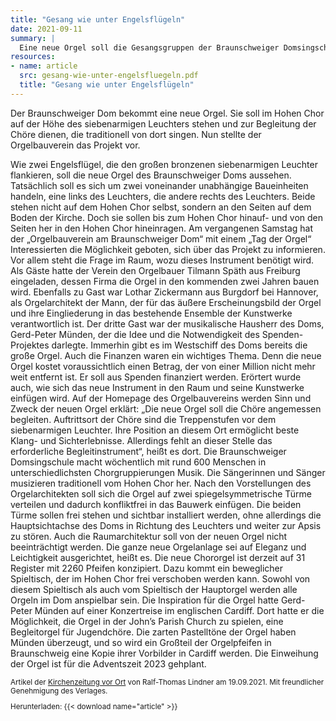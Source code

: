 ```yaml
---
title: "Gesang wie unter Engelsflügeln"
date: 2021-09-11
summary: |
  Eine neue Orgel soll die Gesangsgruppen der Braunschweiger Domsingschule künftig begleiten.
resources:
- name: article
  src: gesang-wie-unter-engelsfluegeln.pdf
  title: "Gesang wie unter Engelsflügeln"
---
```


Der Braunschweiger Dom bekommt eine neue Orgel. Sie soll im Hohen Chor auf der Höhe des siebenarmigen Leuchters stehen 
und zur Begleitung der Chöre dienen, die traditionell von dort singen. Nun stellte der Orgelbauverein das Projekt vor.

Wie zwei Engelsflügel, die den großen bronzenen siebenarmigen Leuchter flankieren, soll die neue Orgel des 
Braunschweiger Doms aussehen. Tatsächlich soll es sich um zwei voneinander unabhängige Baueinheiten handeln, eine
links des Leuchters, die andere rechts des Leuchters. Beide stehen nicht auf dem Hohen Chor selbst, sondern an den 
Seiten auf dem Boden der Kirche. Doch sie sollen bis zum Hohen Chor hinauf- und von den Seiten her in den Hohen Chor 
hineinragen. Am vergangenen Samstag hat der „Orgelbauverein am Braunschweiger Dom“ mit einem „Tag der Orgel“ 
Interessierten die Möglichkeit geboten, sich über das Projekt zu informieren. Vor allem steht die Frage im Raum, wozu 
dieses Instrument benötigt wird. Als Gäste hatte der Verein den Orgelbauer Tilmann Späth aus Freiburg eingeladen, dessen 
Firma die Orgel in den kommenden zwei Jahren bauen wird. Ebenfalls zu Gast war Lothar Zickermann aus Burgdorf bei 
Hannover, als Orgelarchitekt der Mann, der für das äußere Erscheinungsbild der Orgel und ihre Eingliederung in das 
bestehende Ensemble der Kunstwerke verantwortlich ist. Der dritte Gast war der musikalische Hausherr des Doms, 
Gerd-Peter Münden, der die Idee und die Notwendigkeit des Spenden-Projektes darlegte. Immerhin gibt es im Westschiff des
Doms bereits die große Orgel. Auch die Finanzen waren ein wichtiges Thema. Denn die neue Orgel kostet voraussichtlich 
einen Betrag, der von einer Million nicht mehr weit entfernt ist. Er soll aus Spenden finanziert werden. Erörtert wurde
auch, wie sich das neue Instrument in den Raum und seine Kunstwerke einfügen wird. Auf der Homepage des Orgelbauvereins 
werden Sinn und Zweck der neuen Orgel erklärt: „Die neue Orgel soll die Chöre angemessen begleiten. Auftrittsort der 
Chöre sind die Treppenstufen vor dem siebenarmigen Leuchter. Ihre Position an diesem Ort ermöglicht beste Klang- und
Sichterlebnisse. Allerdings fehlt an dieser Stelle das erforderliche Begleitinstrument“, heißt es dort. Die 
Braunschweiger Domsingschule macht wöchentlich mit rund 600 Menschen in unterschiedlichsten Chorgruppierungen Musik. Die
Sängerinnen und Sänger musizieren traditionell vom Hohen Chor her. Nach den Vorstellungen des Orgelarchitekten soll sich
die Orgel auf zwei spiegelsymmetrische Türme verteilen und dadurch konfliktfrei in das Bauwerk einfügen. Die beiden 
Türme sollen frei stehen und sichtbar installiert werden, ohne allerdings die Hauptsichtachse des Doms in Richtung des
Leuchters und weiter zur Apsis zu stören. Auch die Raumarchitektur soll von der neuen Orgel nicht beeinträchtigt werden.
Die ganze neue Orgelanlage sei auf Eleganz und Leichtigkeit ausgerichtet, heißt es. Die neue Chororgel ist derzeit auf
31 Register mit 2260 Pfeifen konzipiert. Dazu kommt ein beweglicher Spieltisch, der im Hohen Chor frei verschoben werden
kann. Sowohl von diesem Spieltisch als auch vom Spieltisch der Hauptorgel werden alle Orgeln im Dom anspielbar sein. Die
Inspiration für die Orgel hatte Gerd-Peter Münden auf einer Konzertreise im englischen Cardiff. Dort hatte er die 
Möglichkeit, die Orgel in der John’s Parish Church zu spielen, eine Begleitorgel für Jugendchöre. Die zarten Pastelltöne
der Orgel haben Münden überzeugt, und so wird ein Großteil der Orgelpfeifen in Braunschweig eine Kopie ihrer Vorbilder
in Cardiff werden. Die Einweihung der Orgel ist für die Adventszeit 2023 gehplant.

<small>

Artikel der [Kirchenzeitung vor Ort](https://www.evangelische-zeitung.de/) von Ralf-Thomas Lindner am 19.09.2021.
Mit freundlicher Genehmigung des Verlages.

Herunterladen: {{< download name="article" >}}

</small>

